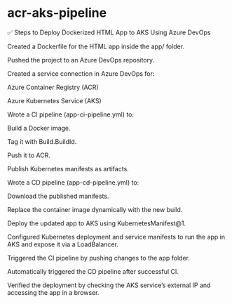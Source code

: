 # acr-aks-pipeline



✅ Steps to Deploy Dockerized HTML App to AKS Using Azure DevOps

Created a Dockerfile for the HTML app inside the app/ folder.

Pushed the project to an Azure DevOps repository.

Created a service connection in Azure DevOps for:

Azure Container Registry (ACR)

Azure Kubernetes Service (AKS)

Wrote a CI pipeline (app-ci-pipeline.yml) to:

Build a Docker image.

Tag it with Build.BuildId.

Push it to ACR.

Publish Kubernetes manifests as artifacts.

Wrote a CD pipeline (app-cd-pipeline.yml) to:

Download the published manifests.

Replace the container image dynamically with the new build.

Deploy the updated app to AKS using KubernetesManifest@1.

Configured Kubernetes deployment and service manifests to run the app in AKS and expose it via a LoadBalancer.

Triggered the CI pipeline by pushing changes to the app folder.

Automatically triggered the CD pipeline after successful CI.

Verified the deployment by checking the AKS service’s external IP and accessing the app in a browser.
